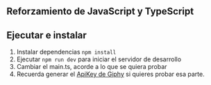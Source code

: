## Reforzamiento de JavaScript y TypeScript

## Ejecutar e instalar

1. Instalar dependencias ```npm install```
2. Ejecutar ```npm run dev``` para iniciar el servidor de desarrollo
3. Cambiar el main.ts, acorde a lo que se quiera probar
4. Recuerda generar el [ApiKey de Giphy](https://developers.giphy.com/dashboard/) si quieres probar esa parte.